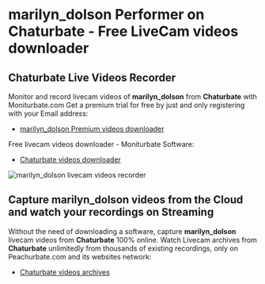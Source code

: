 # marilyn_dolson Performer on Chaturbate - Free LiveCam videos downloader

## Chaturbate Live Videos Recorder

Monitor and record livecam videos of **marilyn_dolson** from **Chaturbate** with Moniturbate.com
Get a premium trial for free by just and only registering with your Email address:
* [marilyn_dolson Premium videos downloader](https://moniturbate.com/request-demo-licence-key.html)

Free livecam videos downloader - Moniturbate Software:
* [Chaturbate videos downloader](https://moniturbate.com/moniturbate-download-software.html)

![marilyn_dolson livecam videos recorder](https://peachurnet.com/templates/moniturbate-software.png)


## Capture marilyn_dolson videos from the Cloud and watch your recordings on Streaming

Without the need of downloading a software, capture **marilyn_dolson** livecam videos from **Chaturbate** 100% online.
Watch Livecam archives from **Chaturbate** unlimitedly from thousands of existing recordings, only on Peachurbate.com and its websites network:
* [Chaturbate videos archives](https://peachurnet.com/)